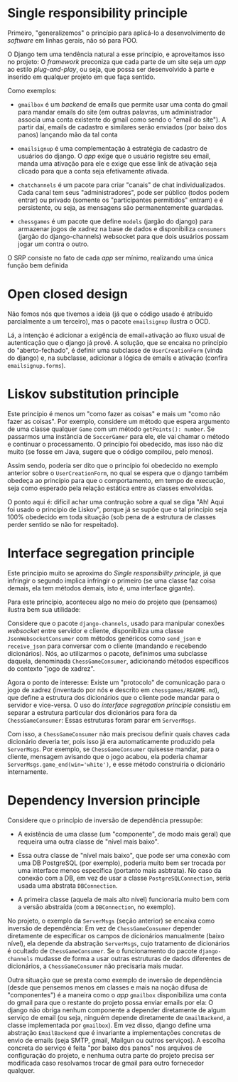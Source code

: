 # Single responsibility principle

Primeiro, "generalizemos" o princípio para aplicá-lo a desenvolvimento de *software* em linhas gerais, não só para POO.

O Django tem uma tendência natural a esse princípio, e aproveitamos isso no projeto: O *framework* preconiza que cada parte de um site seja um *app* ao estilo *plug-and-play*, ou seja, que possa ser desenvolvido à parte e inserido em qualquer projeto em que faça sentido. 

Como exemplos: 
- `gmailbox` é um *backend* de emails que permite usar uma conta do gmail para mandar emails do site (em outras palavras, um administrador associa uma conta existente do gmail como sendo o "email do site"). A partir daí, emails de cadastro e similares serão enviados (por baixo dos panos) lançando mão da tal conta

- `emailsignup` é uma complementação à estratégia de cadastro de usuários do django. O *app* exige que o usuário registre seu email, manda uma ativação para ele e exige que esse link de ativação seja clicado para que a conta seja efetivamente ativada.

- `chatchannels` é um pacote para criar "canais" de chat individualizados. Cada canal tem seus "administradores", pode ser público (todos podem entrar) ou privado (somente os "participantes permitidos" entram) e é persistente, ou seja, as mensagens são permanentemente guardadas.

- `chessgames` é um pacote que define `models` (jargão do django) para armazenar jogos de xadrez na base de dados e disponibiliza `consumers` (jargão do django-channels) websocket para que dois usuários possam jogar um contra o outro.

O SRP consiste no fato de cada *app* ser mínimo, realizando uma única função bem definida

# Open closed design

Não fomos nós que tivemos a ideia (já que o código usado é atribuído parcialmente a um terceiro), mas o pacote `emailsignup` ilustra o OCD.

Lá, a intenção é adicionar a exigência de email+ativação ao fluxo usual de autenticação que o django já provê. A solução, que se encaixa no princípio do "aberto-fechado", é definir uma subclasse de `UserCreationForm` (vinda do django) e, na subclasse, adicionar a lógica de emails e ativação (confira `emailsignup.forms`). 

# Liskov substitution principle

Este princípio é menos um "como fazer as coisas" e mais um "como não fazer as coisas". Por exemplo, considere um método que espera argumento de uma classe qualquer `Game` com um método `getPoints(): number`. Se passarmos uma instância de `SoccerGamer` para ele, ele vai chamar o método e continuar o processamento. O princípio foi obedecido, mas isso não diz muito (se fosse em Java, sugere que o código compilou, pelo menos).

Assim sendo, poderia ser dito que o princípio foi obedecido no exemplo anterior sobre o `UserCreationForm`, no qual se espera que o django também obedeça ao princípio para que o comportamento, em tempo de execução, seja como esperado pela relação estática entre as classes envolvidas.

O ponto aqui é: difícil achar uma contrução sobre a qual se diga "Ah! Aqui foi usado o princípio de Liskov", porque já se supõe que o tal princípio seja 100% obedecido em toda situação (sob pena de a estrutura de classes perder sentido se não for respeitado).

# Interface segregation principle

Este princípio muito se aproxima do *Single responsibility principle*, já que infringir o segundo implica infringir o primeiro (se uma classe faz coisa demais, ela tem métodos demais, isto é, uma interface gigante).

Para este princípio, aconteceu algo no meio do projeto que (pensamos) ilustra bem sua utilidade: 

Considere que o pacote `django-channels`, usado para manipular conexões *websocket* entre servidor e cliente, disponibiliza uma classe `JsonWebsocketConsumer` com métodos genéricos como `send_json` e `receive_json` para conversar com o cliente (mandando e recebendo dicionários). Nós, ao utilizarmos o pacote, definimos uma subclasse daquela, denominada `ChessGameConsumer`, adicionando métodos específicos do contexto "jogo de xadrez".

Agora o ponto de interesse: Existe um "protocolo" de comunicação para o jogo de xadrez (inventado por nós e descrito em `chessgames/README.md`), que define a estrutura dos dicionários que o cliente pode mandar para o servidor e vice-versa. O uso do *interface segregation principle* consistiu em separar a estrutura particular dos dicionários para fora da `ChessGameConsumer`: Essas estruturas foram parar em `ServerMsgs`.

Com isso, a `ChessGameConsumer` não mais precisou definir quais chaves cada dicionário deveria ter, pois isso já era automaticamente produzido pela `ServerMsgs`. Por exemplo, se `ChessGameConsumer` quisesse mandar, para o cliente, mensagem avisando que o jogo acabou, ela poderia chamar `ServerMsgs.game_end(win='white')`, e esse método construiria o dicionário internamente.

# Dependency Inversion principle

Considere que o princípio de inversão de dependência pressupõe:

- A existência de uma classe (um "componente", de modo mais geral) que requeira uma outra classe de "nível mais baixo".

- Essa outra classe de "nível mais baixo", que pode ser uma conexão com uma DB PostgreSQL (por exemplo), poderia muito bem ser trocada por uma interface menos específica (portanto mais asbtrata). No caso da conexão com a DB, em vez de usar a classe `PostgreSQLConnection`, seria usada uma abstrata `DBConnection`.

- A primeira classe (aquela de mais alto nível) funcionaria muito bem com a versão abstraída (com a `DBConnection`, no exemplo).

No projeto, o exemplo da `ServerMsgs` (seção anterior) se encaixa como inversão de dependência: Em vez de `ChessGameConsumer` depender diretamente de especificar os campos de dicionários manualmente (baixo nível), ela depende da abstração `ServerMsgs`, cujo tratamento de dicionários é ocultado de `ChessGameConsumer`. Se o funcionamento do pacote `django-channels` mudasse de forma a usar outras estruturas de dados diferentes de dicionários, a `ChessGameConsumer` não precisaria mais mudar.

Outra situação que se presta como exemplo de inversão de dependência (desde que pensemos menos em classes e mais na noção difusa de "componentes") é a maneira como o *app* `gmailbox` disponibiliza uma conta do gmail para que o restante do projeto possa enviar emails por ela: O django não obriga nenhum componente a depender diretamente de algum serviço de email (ou seja, ninguém depende diretamente de `GmailBackend`, a classe implementada por `gmailbox`). Em vez disso, django define uma abstração `EmailBackend` que é invariante a implementações concretas de envio de emails (seja SMTP, gmail, Mailgun ou outros serviços). A escolha concreta do serviço é feita "por baixo dos panos" nos arquivos de configuração do projeto, e nenhuma outra parte do projeto precisa ser modificada caso resolvamos trocar de gmail para outro fornecedor qualquer.